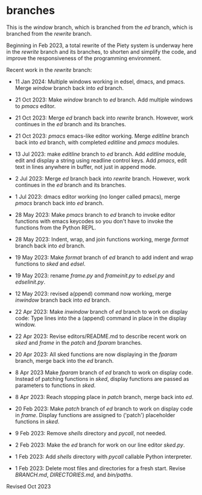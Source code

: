 
branches
========

This is the *window* branch, which is branched from the *ed* branch, 
which is branched from the *rewrite* branch.

Beginning in Feb 2023, a total rewrite of the Piety system is underway
here in the *rewrite* branch and its branches, to shorten and simplify 
the code, and improve the responsiveness of the programming environment.

Recent work in the *rewrite* branch:

- 11 Jan 2024: Multiple windows working in edsel, dmacs, and pmacs.
  Merge *window* branch back into *ed* branch.

- 21 Oct 2023: Make *window* branch to *ed* branch.  Add multiple windows
  to *pmacs* editor.

- 21 Oct 2023: Merge *ed* branch back into *rewrite* branch.  However, 
  work continues in the *ed* branch and its branches.

- 21 Oct 2023: *pmacs* emacs-like editor working.  Merge *editline* branch 
  back into *ed* branch, with completed *editline* and *pmacs* modules.  

- 13 Jul 2023: make *editline* branch to *ed* branch.
  Add *editline* module, edit and display a string using readline control keys.
  Add *pmacs*, edit text in lines anywhere in buffer, not just in append mode. 

- 2 Jul 2023: Merge *ed* branch back into *rewrite* branch.  However,
  work continues in the *ed* branch and its branches.

- 1 Jul 2023: dmacs editor working (no longer called pmacs), merge 
  *pmacs* branch back into *ed* branch.

- 28 May 2023: Make *pmacs* branch to *ed* branch to invoke editor functions
  with emacs keycodes so you don't have to invoke the functions from the 
  Python REPL.

- 28 May 2023: Indent, wrap, and join functions working, merge *format*
  branch back into *ed* branch.

- 19 May 2023: Make *format* branch of *ed* branch to add indent and 
  wrap functions to *sked* and *edsel*.

- 19 May 2023: rename *frame.py* and *frameinit.py* to *edsel.py* and
  *edselinit.py*.

- 12 May 2023: revised a(ppend) command now working, merge *inwindow* branch
  back into *ed* branch.

- 22 Apr 2023: Make *inwindow* branch of *ed* branch to work on display code:
   Type lines into the a (append) command in place in the display window.

- 22 Apr 2023: Revise editors/README.md to describe recent work on
   *sked* and *frame* in the *patch* and *fparam* branches.

- 20 Apr 2023: All sked functions are now displaying in the *fparam* branch,
   merge back into the *ed* branch.

-  8 Apr 2023 Make *fparam* branch of *ed* branch to work on display code.
   Instead of patching functions in *sked*, display functions are passed 
   as parameters to functions in *sked*.

-  8 Apr 2023: Reach stopping place in *patch* branch, merge back into *ed*.

- 20 Feb 2023: Make *patch* branch of *ed* branch to work on display code 
   in *frame*.  Display functions are assigned to ('patch') placeholder
   functions in *sked*.

-  9 Feb 2023: Remove *shells* directory and *pycall*, not needed.

-  2 Feb 2023: Make the *ed* branch for work on our line editor *sked.py*.

-  1 Feb 2023: Add *shells* directory with *pycall* callable Python interpreter.

-  1 Feb 2023: Delete most files and directories for a fresh start.
   Revise *BRANCH.md*, *DIRECTORIES.md*, and *bin/paths*.

Revised Oct 2023
